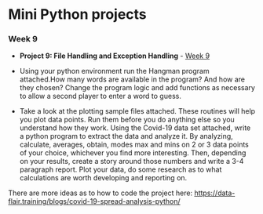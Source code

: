 # Mini Python projects

### Week 9

- **Project 9: File Handling and Exception Handling** - [Week 9](https://github.com/lindakovacs/python_cs1/tree/main/week9)

- Using your python environment run the Hangman program attached.How many words are available in the program? And how are they chosen?
Change the program logic and add functions as necessary to allow a second player to enter a word to guess.

- Take a look at the plotting sample files attached. These routines will help you plot data points. Run them before you do anything else so you understand how they work.
Using the Covid-19 data set attached, write a python program to extract the data and analyze it. By analyzing, calculate, averages, obtain, modes max and mins on 2 or 3 data points of your choice, whichever you find more interesting.
Then, depending on your results, create a story around those numbers and write a 3-4 paragraph report.
Plot your data, do some research as to what calculations are worth developing and reporting on.

There are more ideas as to how to code the project here: https://data-flair.training/blogs/covid-19-spread-analysis-python/